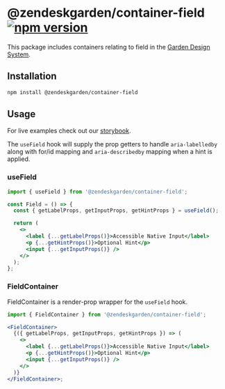 # @zendeskgarden/container-field [![npm version](https://img.shields.io/npm/v/@zendeskgarden/container-field.svg?style=flat-square)](https://www.npmjs.com/package/@zendeskgarden/container-field)

This package includes containers relating to field in the
[Garden Design System](https://zendeskgarden.github.io/).

## Installation

```sh
npm install @zendeskgarden/container-field
```

## Usage

For live examples check out our [storybook](https://zendeskgarden.github.io/react-containers?selectedKind=Field%20Container).

The `useField` hook will supply the prop getters to handle `aria-labelledby` along
with for/id mapping and `aria-describedby` mapping when a hint is applied.

### useField

```jsx static
import { useField } from '@zendeskgarden/container-field';

const Field = () => {
  const { getLabelProps, getInputProps, getHintProps } = useField();

  return (
    <>
      <label {...getLabelProps()}>Accessible Native Input</label>
      <p {...getHintProps()}>Optional Hint</p>
      <input {...getInputProps()} />
    </>
  );
};
```

### FieldContainer

FieldContainer is a render-prop wrapper for the `useField` hook.

```jsx static
import { FieldContainer } from '@zendeskgarden/container-field';

<FieldContainer>
  {({ getLabelProps, getInputProps, getHintProps }) => (
    <>
      <label {...getLabelProps()}>Accessible Native Input</label>
      <p {...getHintProps()}>Optional Hint</p>
      <input {...getInputProps()} />
    </>
  )}
</FieldContainer>;
```
